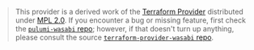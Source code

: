 > This provider is a derived work of the [Terraform Provider](https://github.com/codenow-com/terraform-provider-wasabi)
> distributed under [MPL 2.0](https://www.mozilla.org/en-US/MPL/2.0/). If you encounter a bug or missing feature,
> first check the [`pulumi-wasabi` repo](https://github.com/codenow-com/pulumi-wasabi/issues); however, if that doesn't turn up anything,
> please consult the source [`terraform-provider-wasabi` repo](https://github.com/codenow-com/terraform-provider-wasabi/issues).
